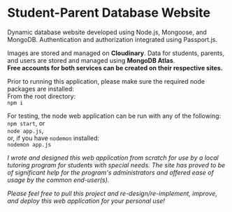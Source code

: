 # Student-Parent Database Website

Dynamic database website developed using Node.js, Mongoose, and MongoDB. Authentication and authorization integrated using Passport.js.

Images are stored and managed on **Cloudinary**. Data for students, parents, and users are stored and managed using **MongoDB Atlas**.  
**Free accounts for both services can be created on their respective sites.**

Prior to running this application, please make sure the required node packages are installed:  
From the root directory:  
`npm i` 

For testing, the node web application can be run with any of the following:  
`npm start`, or  
`node app.js`,  
or, if you have `nodemon` installed:  
`nodemon app.js`  

  


*I wrote and designed this web application from scratch for use by a local tutoring program for students with special needs. The site has proved to be of significant help for the program's administrators and offered ease of usage by the common end-user(s).*  

*Please feel free to pull this project and re-design/re-implement, improve, and deploy this web application for your personal use!*
